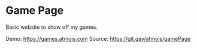 # Game Page

Basic website to show off my games.

Demo: https://games.atmois.com
Source: https://git.gay/atmois/gamePage